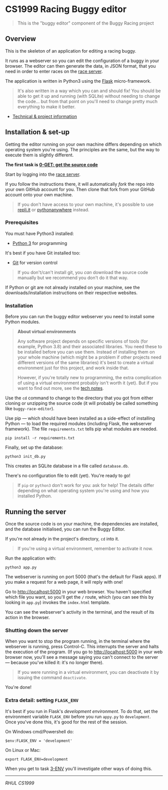 CS1999 Racing Buggy editor
==========================

> This is the "buggy editor" component of the Buggy Racing project


Overview
--------

This is the skeleton of an application for editing a racing buggy.

It runs as a webserver so you can edit the configuration of a buggy in your
browser. The editor can then generate the data, in JSON format, that you need
in order to enter races on the [race server](http://rhul.buggyrace.net).

The application is written in Python3 using the
[Flask](https://palletsprojects.com/p/flask/) micro-framework.

> It's also written in a way which you can and should fix! You should be able
> to get it up and running (with SQLite) without needing to change the code...
> but from that point on you'll need to change pretty much everything to make
> it better. 

* [Technical & project information](http://rhul.buggyrace.net/project/index)


Installation & set-up
---------------------

Getting the editor running on your own machine differs depending on which
operating system you're using. The principles are the same, but the way to
execute them is slightly different.


**The first task is [0-GET: get the source code](http://rhul.buggyrace.net/project/tasks/0-GET)**

Start by logging into the [race server](http://rhul.buggyrace.net).

If you follow the instructions there, it will automatically _fork_ the repo
into your own GitHub account for you. Then clone that fork from your GitHub
account onto your own machine.


> If you don't have access to your own machine, it's possible to use
> [repli.it](https://replit.com) or [pythonanywhere](https://www.pythonanywhere.com) instead.


### Prerequisites

You must have Python3 installed:

* [Python 3](https://www.python.org) for programming

It's best if you have Git installed too:

* [Git](https://git-scm.com) for version control

> If you don't/can't install git, you _can_ download the source code manually
> but we recommend you don't do it that way.

If Python or git are not already installed on your machine, see the
downloads/installation instructions on their respective websites.


### Installation

Before you can run the buggy editor webserver you need to install some
Python modules.

> **About virtual environments**
>
> Any software project depends on specific versions of tools (for example,
> Python 3.8) and their associated libraries. You need these to be installed
> before you can use them.  Instead of installing them on your whole machine
> (which might be a problem if other projects need different versions of the
> same libraries) it's best to create a virtual environment just for this
> project, and work inside that.
>
> However, if you're totally new to programming, the extra complication of
> using a virtual environment probably isn't worth it (yet). But if you want
> to find out more, see the 
> [tech notes](http://rhul.buggyrace.net/tech-notes/index).

Use the `cd` command to change to the directory that you got from either
cloning or unzipping the source code (it will probably be called something
like `buggy-race-editor`).

Use pip — which should have been installed as a side-effect of installing
Python — to load the required modules (including Flask, the webserver
framework). The file `requirements.txt` tells pip what modules are needed.

    pip install -r requirements.txt

Finally, set up the database:

    python3 init_db.py

This creates an SQLite database in a file called `database.db`.

There's no configuration file to edit (yet). You're ready to go!

> If `pip` or `python3` don't work for you: ask for help! The details differ
> depending on what operating system you're using and how you installed
> Python.


Running the server
------------------

Once the source code is on your machine, the dependencies are installed, and
the database initialised, you can run the Buggy Editor.

If you're not already in the project's directory, `cd` into it.

> If you're using a virtual environment, remember to activate it now.

Run the application with:

    python3 app.py

The webserver is running on port 5000 (that's the default for Flask apps). If
you make a request for a web page, it will reply with one!

Go to [http://localhost:5000](http://localhost:5000) in your web browser.
You haven't specified which file you want, so you'll get the `/` route, which
(you can see this by looking in `app.py`) invokes the `index.html` template.

You can see the webserver's activity in the terminal, and the result of its
action in the browser.


### Shutting down the server

When you want to stop the program running, in the terminal where the webserver
is running, press Control-C. This interrupts the server and halts the execution
of the program. (If you go to [http://localhost:5000](http://localhost:5000) in
your web browser now, you'll see a message saying you can't connect to the
server — because you've killed it: it's no longer there).

> If you were running in a virtual environment, you can deactivate it by
> issuing the command `deactivate`.

You're done!


### Extra detail: setting `FLASK_ENV`

It's best if you run in Flask's _development environment_. To do that, set the 
environment variable `FLASK_ENV` before you run `appy.py` to `development`.
Once you've done this, it's good for the rest of the session.

On Windows cmd/Powershell do:

    $env:FLASK_ENV = 'development'

On Linux or Mac:

    export FLASK_ENV=development


When you get to task [3-ENV](http://rhul.buggyrace.net/project/tasks/3-ENV)
you'll investigate other ways of doing this.


---

*RHUL*
*CS1999*
